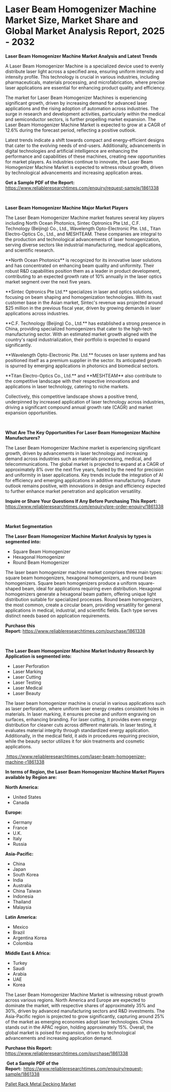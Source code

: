 <p><h1>Laser Beam Homogenizer Machine Market Size, Market Share and Global Market Analysis Report, 2025 - 2032</h1></p><p><strong>Laser Beam Homogenizer Machine Market Analysis and Latest Trends</strong></p>
<p><p>A Laser Beam Homogenizer Machine is a specialized device used to evenly distribute laser light across a specified area, ensuring uniform intensity and intensity profile. This technology is crucial in various industries, including pharmaceuticals, materials processing, and microfabrication, where precise laser applications are essential for enhancing product quality and efficiency.</p><p>The market for Laser Beam Homogenizer Machines is experiencing significant growth, driven by increasing demand for advanced laser applications and the rising adoption of automation across industries. The surge in research and development activities, particularly within the medical and semiconductor sectors, is further propelling market expansion. The Laser Beam Homogenizer Machine Market is expected to grow at a CAGR of 12.6% during the forecast period, reflecting a positive outlook.</p><p>Latest trends indicate a shift towards compact and energy-efficient designs that cater to the evolving needs of end-users. Additionally, advancements in digital technologies and artificial intelligence are enhancing the performance and capabilities of these machines, creating new opportunities for market players. As industries continue to innovate, the Laser Beam Homogenizer Machine Market is expected to witness robust growth, driven by technological advancements and increasing application areas.</p></p>
<p><strong>Get a Sample PDF of the Report:&nbsp;</strong> <a href="https://www.reliableresearchtimes.com/enquiry/request-sample/1861338?utm_campaign=3297&utm_medium=2&utm_source=Github&utm_content=ia&utm_term=12042025&utm_id=laser-beam-homogenizer-machine">https://www.reliableresearchtimes.com/enquiry/request-sample/1861338</a></p>
<p>&nbsp;</p>
<p><strong>Laser Beam Homogenizer Machine Major Market Players</strong></p>
<p><p>The Laser Beam Homogenizer Machine market features several key players including North Ocean Photonics, Sintec Optronics Pte Ltd., C.F. Technology (Beijing) Co., Ltd., Wavelength Opto-Electronic Pte. Ltd., Titan Electro-Optics Co., Ltd., and MESHTEAM. These companies are integral to the production and technological advancements of laser homogenization, serving diverse sectors like industrial manufacturing, medical applications, and scientific research.</p><p>**North Ocean Photonics** is recognized for its innovative laser solutions and has concentrated on enhancing beam quality and uniformity. Their robust R&D capabilities position them as a leader in product development, contributing to an expected growth rate of 10% annually in the laser optics market segment over the next five years.</p><p>**Sintec Optronics Pte Ltd.** specializes in laser and optics solutions, focusing on beam shaping and homogenization technologies. With its vast customer base in the Asian market, Sintec's revenue was projected around $25 million in the previous fiscal year, driven by growing demands in laser applications across industries.</p><p>**C.F. Technology (Beijing) Co., Ltd.** has established a strong presence in China, providing specialized homogenizers that cater to the high-tech manufacturing sector. With an estimated market growth aligned with the country's rapid industrialization, their portfolio is expected to expand significantly.</p><p>**Wavelength Opto-Electronic Pte. Ltd.** focuses on laser systems and has positioned itself as a premium supplier in the sector. Its anticipated growth is spurred by emerging applications in photonics and biomedical sectors.</p><p>**Titan Electro-Optics Co., Ltd.** and **MESHTEAM** also contribute to the competitive landscape with their respective innovations and applications in laser technology, catering to niche markets.</p><p>Collectively, this competitive landscape shows a positive trend, underpinned by increased application of laser technology across industries, driving a significant compound annual growth rate (CAGR) and market expansion opportunities.</p></p>
<p>&nbsp;</p>
<p><strong>What Are The Key Opportunities For Laser Beam Homogenizer Machine Manufacturers?</strong></p>
<p><p>The Laser Beam Homogenizer Machine market is experiencing significant growth, driven by advancements in laser technology and increasing demand across industries such as materials processing, medical, and telecommunications. The global market is projected to expand at a CAGR of approximately 8% over the next five years, fueled by the need for precision and uniformity in laser applications. Key trends include the integration of AI for efficiency and emerging applications in additive manufacturing. Future outlook remains positive, with innovations in design and efficiency expected to further enhance market penetration and application versatility.</p></p>
<p><strong>Inquire or Share Your Questions If Any Before Purchasing This Report:</strong> <a href="https://www.reliableresearchtimes.com/enquiry/pre-order-enquiry/1861338?utm_campaign=3297&utm_medium=2&utm_source=Github&utm_content=ia&utm_term=12042025&utm_id=laser-beam-homogenizer-machine">https://www.reliableresearchtimes.com/enquiry/pre-order-enquiry/1861338</a></p>
<p>&nbsp;</p>
<p><strong>Market Segmentation</strong></p>
<p><strong>The Laser Beam Homogenizer Machine Market Analysis by types is segmented into:</strong></p>
<p><ul><li>Square Beam Homogenizer</li><li>Hexagonal Homogenizer</li><li>Round Beam Homogenizer</li></ul></p>
<p><p>The laser beam homogenizer machine market comprises three main types: square beam homogenizers, hexagonal homogenizers, and round beam homogenizers. Square beam homogenizers produce a uniform square-shaped beam, ideal for applications requiring even distribution. Hexagonal homogenizers generate a hexagonal beam pattern, offering unique light distribution suitable for specialized processes. Round beam homogenizers, the most common, create a circular beam, providing versatility for general applications in medical, industrial, and scientific fields. Each type serves distinct needs based on application requirements.</p></p>
<p><strong>Purchase this Report:&nbsp;</strong><a href="https://www.reliableresearchtimes.com/purchase/1861338?utm_campaign=3297&utm_medium=2&utm_source=Github&utm_content=ia&utm_term=12042025&utm_id=laser-beam-homogenizer-machine">https://www.reliableresearchtimes.com/purchase/1861338</a></p>
<p>&nbsp;</p>
<p><strong>The Laser Beam Homogenizer Machine Market Industry Research by Application is segmented into:</strong></p>
<p><ul><li>Laser Perforation</li><li>Laser Marking</li><li>Laser Cutting</li><li>Laser Testing</li><li>Laser Medical</li><li>Laser Beauty</li></ul></p>
<p><p>The laser beam homogenizer machine is crucial in various applications such as laser perforation, where uniform laser energy creates consistent holes in materials. In laser marking, it ensures precise and uniform engraving on surfaces, enhancing branding. For laser cutting, it provides even energy distribution for cleaner cuts across different materials. In laser testing, it evaluates material integrity through standardized energy application. Additionally, in the medical field, it aids in procedures requiring precision, while the beauty sector utilizes it for skin treatments and cosmetic applications.</p></p>
<p><a href="https://www.reliableresearchtimes.com/laser-beam-homogenizer-machine-r1861338?utm_campaign=3297&utm_medium=2&utm_source=Github&utm_content=ia&utm_term=12042025&utm_id=laser-beam-homogenizer-machine">&nbsp;https://www.reliableresearchtimes.com/laser-beam-homogenizer-machine-r1861338</a></p>
<p><strong>In terms of Region, the Laser Beam Homogenizer Machine Market Players available by Region are:</strong></p>
<p>
    <p> <strong> North America: </strong>
        <ul>
            <li>United States</li>
            <li>Canada</li>
        </ul>
        </p> 
    <p> <strong> Europe: </strong>
        <ul>
            <li>Germany</li>
            <li>France</li>
            <li>U.K.</li>
            <li>Italy</li>
            <li>Russia</li>
        </ul>
        </p> 
    <p> <strong> Asia-Pacific: </strong>
        <ul>
            <li>China</li>
            <li>Japan</li>
            <li>South Korea</li>
            <li>India</li>
            <li>Australia</li>
            <li>China Taiwan</li>
            <li>Indonesia</li>
            <li>Thailand</li>
            <li>Malaysia</li>
        </ul>
        </p> 
    <p> <strong> Latin America: </strong>
        <ul>
            <li>Mexico</li>
            <li>Brazil</li>
            <li>Argentina Korea</li>
            <li>Colombia</li>
        </ul>
        </p> 
    <p> <strong> Middle East & Africa: </strong>
        <ul>
            <li>Turkey</li>
            <li>Saudi</li>
            <li>Arabia</li>
            <li>UAE</li>
            <li>Korea</li>
        </ul>
    </p>
    </p>
<p><p>The Laser Beam Homogenizer Machine Market is witnessing robust growth across various regions. North America and Europe are expected to dominate the market, with respective shares of approximately 35% and 30%, driven by advanced manufacturing sectors and R&D investments. The Asia-Pacific region is projected to grow significantly, capturing around 25% of the market as emerging economies adopt laser technologies. China stands out in the APAC region, holding approximately 15%. Overall, the global market is poised for expansion, driven by technological advancements and increasing application demand.</p></p>
<p><strong>Purchase this Report: </strong><a href="https://www.reliableresearchtimes.com/purchase/1861338?utm_campaign=3297&utm_medium=2&utm_source=Github&utm_content=ia&utm_term=12042025&utm_id=laser-beam-homogenizer-machine">https://www.reliableresearchtimes.com/purchase/1861338</a></p>
<p>&nbsp;<strong>Get a Sample PDF of the Report:&nbsp;&nbsp;</strong><a href="https://www.reliableresearchtimes.com/enquiry/request-sample/1861338?utm_campaign=3297&utm_medium=2&utm_source=Github&utm_content=ia&utm_term=12042025&utm_id=laser-beam-homogenizer-machine">https://www.reliableresearchtimes.com/enquiry/request-sample/1861338</a></p>
<p><strong></strong></p>
<p><p><a href="https://github.com/marteionun0/Market-Research-Report-List-1/blob/main/pallet-rack-metal-decking-market.md?utm_campaign=3297&utm_medium=2&utm_source=Github&utm_content=ia&utm_term=12042025&utm_id=laser-beam-homogenizer-machine">Pallet Rack Metal Decking Market</a></p></p>